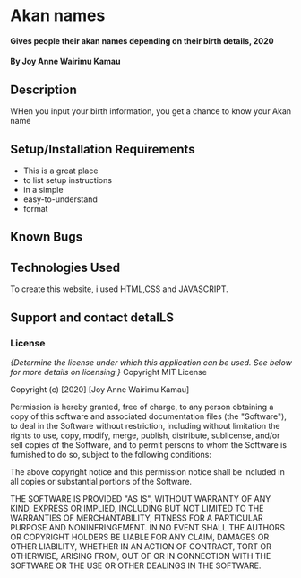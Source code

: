 
# Akan names
#### Gives people their akan names depending on their birth details, 2020
#### By **Joy Anne Wairimu Kamau**
## Description
WHen you input your birth information, you get a chance to know your Akan name
## Setup/Installation Requirements
* This is a great place
* to list setup instructions
* in a simple
* easy-to-understand
* format
## Known Bugs
## Technologies Used
To create this website, i used HTML,CSS and JAVASCRIPT.
## Support and contact detaILS
### License
*{Determine the license under which this application can be used.  See below for more details on licensing.}*
Copyright 
MIT License

Copyright (c) [2020] [Joy Anne Wairimu Kamau]

Permission is hereby granted, free of charge, to any person obtaining a copy
of this software and associated documentation files (the "Software"), to deal
in the Software without restriction, including without limitation the rights
to use, copy, modify, merge, publish, distribute, sublicense, and/or sell
copies of the Software, and to permit persons to whom the Software is
furnished to do so, subject to the following conditions:

The above copyright notice and this permission notice shall be included in all
copies or substantial portions of the Software.

THE SOFTWARE IS PROVIDED "AS IS", WITHOUT WARRANTY OF ANY KIND, EXPRESS OR
IMPLIED, INCLUDING BUT NOT LIMITED TO THE WARRANTIES OF MERCHANTABILITY,
FITNESS FOR A PARTICULAR PURPOSE AND NONINFRINGEMENT. IN NO EVENT SHALL THE
AUTHORS OR COPYRIGHT HOLDERS BE LIABLE FOR ANY CLAIM, DAMAGES OR OTHER
LIABILITY, WHETHER IN AN ACTION OF CONTRACT, TORT OR OTHERWISE, ARISING FROM,
OUT OF OR IN CONNECTION WITH THE SOFTWARE OR THE USE OR OTHER DEALINGS IN THE
SOFTWARE.
